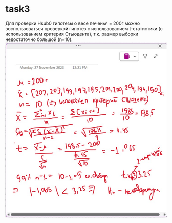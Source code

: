 # task3

Для проверки Hsub0 гипотезы о весе печенья  = 200г можно воспользоваться  проверкой гипотез с использованием t-статистики (с использованием критерия Стьюдента), т.к. размер выборки недостаточно большой (n=10).
![решение](3.1..jpg)
